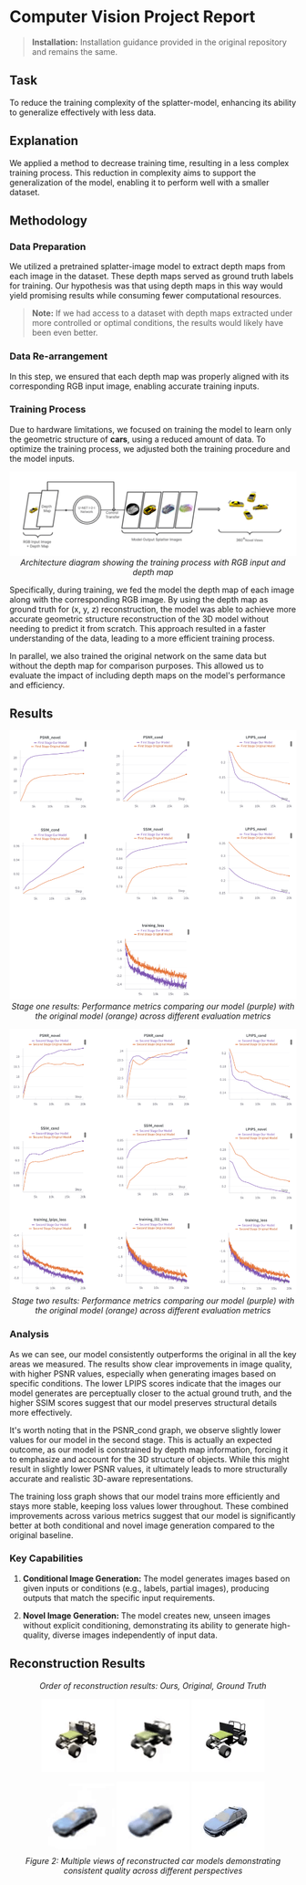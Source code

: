 # Computer Vision Project Report

> **Installation:** Installation guidance provided in the original repository and remains the same.

## Task
To reduce the training complexity of the splatter-model, enhancing its ability to generalize effectively with less data.

## Explanation
We applied a method to decrease training time, resulting in a less complex training process. This reduction in complexity aims to support the generalization of the model, enabling it to perform well with a smaller dataset.

## Methodology

### Data Preparation
We utilized a pretrained splatter-image model to extract depth maps from each image in the dataset. These depth maps served as ground truth labels for training. Our hypothesis was that using depth maps in this way would yield promising results while consuming fewer computational resources.

> **Note:** If we had access to a dataset with depth maps extracted under more controlled or optimal conditions, the results would likely have been even better.

### Data Re-arrangement
In this step, we ensured that each depth map was properly aligned with its corresponding RGB input image, enabling accurate training inputs.

### Training Process
Due to hardware limitations, we focused on training the model to learn only the geometric structure of **cars**, using a reduced amount of data. To optimize the training process, we adjusted both the training procedure and the model inputs. 

<p align="center">
  <img src="results/architecture.png" alt="Training Architecture">
  <br>
  <em>Architecture diagram showing the training process with RGB input and depth map</em>
</p>

Specifically, during training, we fed the model the depth map of each image along with the corresponding RGB image. By using the depth map as ground truth for (x, y, z) reconstruction, the model was able to achieve more accurate geometric structure reconstruction of the 3D model without needing to predict it from scratch. This approach resulted in a faster understanding of the data, leading to a more efficient training process.

In parallel, we also trained the original network on the same data but without the depth map for comparison purposes. This allowed us to evaluate the impact of including depth maps on the model's performance and efficiency.

## Results

<p align="center">
  <img src="results/graphs_first_stage.png" alt="Stage one results">
  <br>
  <em>Stage one results: Performance metrics comparing our model (purple) with the original model (orange) across different evaluation metrics</em>
</p>

<p align="center">
  <img src="results/graphs_second_stage.png" alt="Stage two results">
  <br>
  <em>Stage two results: Performance metrics comparing our model (purple) with the original model (orange) across different evaluation metrics</em>
</p>

### Analysis
As we can see, our model consistently outperforms the original in all the key areas we measured. The results show clear improvements in image quality, with higher PSNR values, especially when generating images based on specific conditions. The lower LPIPS scores indicate that the images our model generates are perceptually closer to the actual ground truth, and the higher SSIM scores suggest that our model preserves structural details more effectively. 

It's worth noting that in the PSNR_cond graph, we observe slightly lower values for our model in the second stage. This is actually an expected outcome, as our model is constrained by depth map information, forcing it to emphasize and account for the 3D structure of objects. While this might result in slightly lower PSNR values, it ultimately leads to more structurally accurate and realistic 3D-aware representations. 

The training loss graph shows that our model trains more efficiently and stays more stable, keeping loss values lower throughout. These combined improvements across various metrics suggest that our model is significantly better at both conditional and novel image generation compared to the original baseline.

### Key Capabilities

1. **Conditional Image Generation:** The model generates images based on given inputs or conditions (e.g., labels, partial images), producing outputs that match the specific input requirements.

2. **Novel Image Generation:** The model creates new, unseen images without explicit conditioning, demonstrating its ability to generate high-quality, diverse images independently of input data.

## Reconstruction Results

<p align="center">
<em>Order of reconstruction results: Ours, Original, Ground Truth</em>
</p>

<p align="center">
  <img src="results/ours.gif" alt="ours">
  <img src="results/original.gif" alt="original">
  <img src="results/gt.gif" alt="gt">
  <br>
</p>

<p align="center">
  <img src="results/ours_2.gif" alt="ours">
  <img src="results/original_2.gif" alt="original">
  <img src="results/gt_2.gif" alt="gt">
  <br>
  <em>Figure 2: Multiple views of reconstructed car models demonstrating consistent quality across different perspectives</em>
</p>

